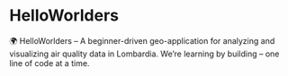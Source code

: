 # HelloWorlders
🌍 HelloWorlders – A beginner-driven geo-application for analyzing and visualizing air quality data in Lombardia. We’re learning by building – one line of code at a time. 
